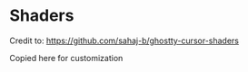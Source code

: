 # Shaders

Credit to: https://github.com/sahaj-b/ghostty-cursor-shaders

Copied here for customization
